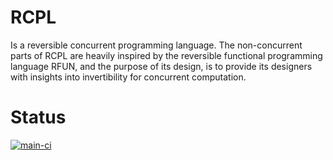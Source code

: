 # RCPL

Is a reversible concurrent programming language. The non-concurrent parts of RCPL are heavily inspired by the reversible functional programming language RFUN, and the purpose of its design, is to provide its designers with insights into invertibility for concurrent computation.

# Status

[![main-ci](https://github.com/jtkristensen/rcpl/actions/workflows/main.yaml/badge.svg)](https://github.com/jtkristensen/rcpl/actions/workflows/main.yaml)
